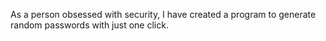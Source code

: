 As a person obsessed with security, I have created a program to generate random passwords with just one click.
